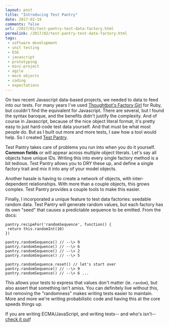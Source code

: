 ```yaml
---
layout: post
title: "Introducing Test Pantry"
date: 2017-02-19
comments: false
url: /2017/02/test-pantry-test-data-factory.html
permalink: /2017/02/test-pantry-test-data-factory.html
tags:
 - software development
 - unit testing
 - ES6
 - javascript
 - prototyping
 - mini-project
 - agile
 - mock objects
 - coding
 - expectations
---
```



On two recent Javascript data-based projects, we needed to data to feed into our tests. For many years I've used [Thoughtbot's Factory Girl](https://github.com/thoughtbot/factory_girl) for Ruby, but couldn't find the equivalent for Javascript. There are several, but I found the syntax baroque, and the benefits didn't justify the complexity. And of course in Javascript, because of the nice object literal format, it's pretty easy to just hard-code  test data yourself. And that must be what most people do. But as I built out more and more tests, I saw how a tool would help. So I created [Test Pantry](https://github.com/ndp-software/test-pantry).  

Test Pantry takes care of problems you run into when you do it yourself. **Common fields** or will appear across multiple object literals. Let's say all objects have unique IDs. Writing this into every single factory method is a bit tedious. Test Pantry allows you to DRY these up, and define a single factory trait and mix it into any of your model objects.  

Another hassle is having to create a network of objects, with inter-dependent relationships. With more than a couple objects, this grows complex. Test Pantry provides a couple tools to make this easier.  

Finally, I incorporated a unique feature to test data factories: seedable random data. Test Pantry will generate random values, but each factory has its own "seed" that causes a predictable sequence to be emitted. From the docs:  

```
pantry.recipeFor('randomSequence', function() {
 return this.randomInt(10)
})

pantry.randomSequence() // --\> 9
pantry.randomSequence() // --\> 6
pantry.randomSequence() // --\> 2
pantry.randomSequence() // --\> 5

pantry.randomSequence.reset() // let's start over
pantry.randomSequence() // --\> 9
pantry.randomSequence() // --\> 6 ...
```

This allows your tests to express that values don't matter (ie. `random`), but also assert that something isn't amiss. You can definitely live without this, but removing the "randomness" makes writing tests easier to maintain. More and more we're writing probabilistic code and having this at the core  speeds things up.  

If you are writing ECMA/JavaScript, and writing tests-- and who's isn't-- [check it out](https://github.com/ndp-software/test-pantry)! 
